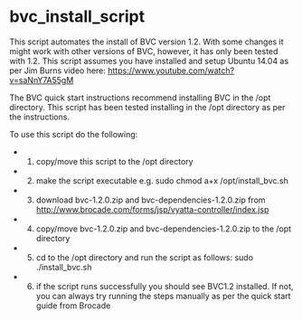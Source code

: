 # bvc_install_script

This script automates the install of BVC version 1.2.  With some changes it might work with other versions of BVC, however, it has only been tested with 1.2. This script assumes you have installed and setup Ubuntu 14.04 as per Jim Burns video here:  https://www.youtube.com/watch?v=saNnY7A55gM

The BVC quick start instructions recommend installing BVC in the /opt directory. This script has been tested installing in the /opt directory as per the instructions.

To use this script do the following:
- 1) copy/move this script to the /opt directory
- 2) make the script executable e.g. sudo chmod a+x /opt/install_bvc.sh
- 3) download bvc-1.2.0.zip and bvc-dependencies-1.2.0.zip from http://www.brocade.com/forms/jsp/vyatta-controller/index.jsp
- 4) copy/move bvc-1.2.0.zip and bvc-dependencies-1.2.0.zip to the /opt directory
- 5) cd to the /opt directory and run the script as follows: sudo ./install_bvc.sh
- 6) if the script runs successfully you should see BVC1.2 installed.  If not, you can always try running the steps manually as per the quick start guide from Brocade 
